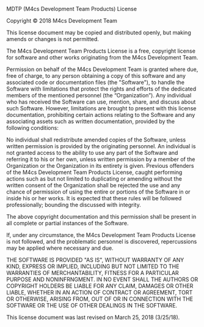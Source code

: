 MDTP (M4cs Development Team Products) License

Copyright © 2018 M4cs Development Team

This license document may be copied and distributed openly, but making amends or changes is not permitted.

The M4cs Development Team Products License is a free, copyright license for software and other works originating from the M4cs Development Team.

Permission on behalf of the M4cs Development Team is granted where due, free of charge, to any person obtaining a copy of this software and any associated code or documentation files (the "Software"), to handle the Software with limitations that protect the rights and efforts of the dedicated members of the mentioned personnel (the “Organization”). Any individual who has received the Software can use, mention, share, and discuss about such Software. However, limitations are brought to present with this license documentation, prohibiting certain actions relating to the Software and any associating assets such as written documentation, provided by the following conditions:

No individual shall redistribute amended copies of the Software, unless written permission is provided by the originating personnel. An individual is not granted access to the ability to use any part of the Software and referring it to his or her own, unless written permission by a member of the Organization or the Organization in its entirety is given. Previous offenders of the M4cs Development Team Products License, caught performing actions such as but not limited to duplicating or amending without the written consent of the Organization shall be rejected the use and any chance of permission of using the entire or portions of the Software in or inside his or her works. It is expected that these rules will be followed professionally; bounding the discussed with integrity.

The above copyright documentation and this permission shall be present in all complete or partial instances of the Software.

If, under any circumstance, the M4cs Development Team Products License is not followed, and the problematic personnel is discovered, repercussions may be applied where necessary and due.

THE SOFTWARE IS PROVIDED "AS IS", WITHOUT WARRANTY OF ANY KIND, EXPRESS OR IMPLIED, INCLUDING BUT NOT LIMITED TO THE WARRANTIES OF MERCHANTABILITY, FITNESS FOR A PARTICULAR PURPOSE AND NONINFRNGMENT. IN NO EVENT SHALL THE AUTHORS OR COPYRIGHT HOLDERS BE LIABLE FOR ANY CLAIM, DAMAGES OR OTHER LIABLE, WHETHER IN AN ACTION OF CONTRACT OR AGREEMENT, TORT OR OTHERWISE, ARISING FROM, OUT OF OR IN CONNECTION WITH THE SOFTWARE OR THE USE OF OTHER DEALINGS IN THE SOFTWARE.

This license document was last revised on March 25, 2018 (3/25/18).
